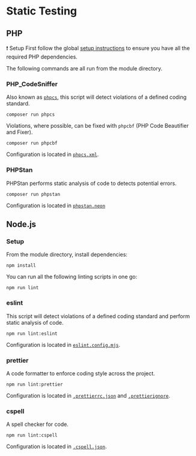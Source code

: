 # Static Testing

## PHP

>>>
❗ Setup
First follow the global [setup instructions](./setup.md) to ensure you have all
the required PHP dependencies.
>>>

The following commands are all run from the module directory.

### PHP_CodeSniffer
Also known as [`phpcs`](https://github.com/squizlabs/PHP_CodeSniffer), this
script will detect violations of a defined coding standard.
```shell
composer run phpcs
```

Violations, where possible, can be fixed with `phpcbf` (PHP Code Beautifier and
Fixer).
```shell
composer run phpcbf
```

Configuration is located in [`phpcs.xml`](../../phpcs.xml).

### PHPStan
PHPStan performs static analysis of code to detects potential errors.
```shell
composer run phpstan
```

Configuration is located in [`phpstan.neon`](../../phpstan.neon)

## Node.js

### Setup
From the module directory, install dependencies:

```shell
npm install
```

You can run all the following linting scripts in one go:
```shell
npm run lint
```

### eslint
This script will detect violations of a defined coding standard and perform
static analysis of code.

```shell
npm run lint:eslint
```

Configuration is located in [`eslint.config.mjs`](../../eslint.config.mjs).

### prettier
A code formatter to enforce coding style across the project.
```shell
npm run lint:prettier
```

Configuration is located in [`.prettierrc.json`](../../.prettierrc.json) and
[`.prettierignore`](../../.prettierignore).

### cspell
A spell checker for code.

```shell
npm run lint:cspell
```

Configuration is located in [`.cspell.json`](../../.cspell.json).
